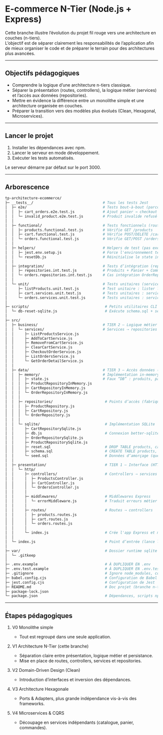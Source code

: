 # E-commerce N-Tier (Node.js + Express)

Cette branche illustre l’évolution du projet fil rouge vers une architecture en couches (n-tiers).  
L’objectif est de séparer clairement les responsabilités de l’application afin de mieux organiser le code et de préparer le terrain pour des architectures plus avancées.

---

## Objectifs pédagogiques

- Comprendre la logique d’une architecture n-tiers classique.
- Séparer la présentation (routes, controllers), la logique métier (services) et l’accès aux données (repositories).
- Mettre en évidence la différence entre un monolithe simple et une architecture organisée en couches.
- Préparer la transition vers des modèles plus évolués (Clean, Hexagonal, Microservices).

---

## Lancer le projet

1. Installer les dépendances avec npm.
2. Lancer le serveur en mode développement.
3. Exécuter les tests automatisés.

Le serveur démarre par défaut sur le port 3000.

---

## Arborescence

```bash
tp-architecture-ecommerce/
├─ __tests__/                                # Tous les tests Jest
│  ├─ e2e/                                   # Tests bout-à-bout (parcours complet)
│  │  ├─ cart_orders.e2e.test.js             # Ajout panier → checkout → commandes
│  │  └─ invalid_product.e2e.test.js         # Produit invalide refusé
│  │
│  ├─ functional/                            # Tests fonctionnels (routes HTTP via supertest)
│  │  ├─ products.functional.test.js         # Vérifie GET /products
│  │  ├─ cart.functional.test.js             # Vérifie POST/DELETE /cart
│  │  └─ orders.functional.test.js           # Vérifie GET/POST /orders
│  │
│  ├─ helpers/                               # Helpers de test (pas exécutés seuls)
│  │  ├─ jest.env.setup.js                   # Force l'environnement test
│  │  └─ resetDb.js                          # Réinitialise le state in-memory entre tests
│  │
│  ├─ integration/                           # Tests d’intégration (repositories in-memory)
│  │  ├─ repositories.int.test.js            # Produits + Panier + Commandes (repos)
│  │  └─ orders.repositories.int.test.js     # Cas intégration OrderRepository
│  │
│  └─ unit/                                  # Tests unitaires (services purs)
│     ├─ listProducts.unit.test.js           # Test unitaire : lister les Produits
│     ├─ cart.services.unit.test.js          # Tests unitaires : services du Panier
│     └─ orders.services.unit.test.js        # Tests unitaires : services Commandes
│
├─ scripts/                                   # Petits utilitaires CLI
│  └─ db-reset-sqlite.js                      # Exécute schema.sql + seed.sql
│
├─ src/
│  ├─ business/                              # TIER 2 — Logique métier (pas d'I/O)
│  │  └─ services/                           # Services ⇢ repositories (Data)
│  │     ├─ ListProductsService.js
│  │     ├─ AddToCartService.js
│  │     ├─ RemoveFromCartService.js
│  │     ├─ ClearCartService.js
│  │     ├─ CheckoutOrderService.js
│  │     ├─ ListOrdersService.js
│  │     └─ GetOrderDetailService.js
│  │
│  ├─ data/                                  # TIER 3 — Accès données (impl concrètes)
│  │  ├─ memory/                             # Implémentation in-memory simple
│  │  │  ├─ state.js                         # Faux “DB” : produits, panier, commandes
│  │  │  ├─ ProductRepositoryInMemory.js
│  │  │  ├─ CartRepositoryInMemory.js
│  │  │  └─ OrderRepositoryInMemory.js
│  │  │
│  │  ├─ repositories/                        # Points d’accès (fabriques)
│  │  │  ├─ ProductRepository.js
│  │  │  ├─ CartRepository.js
│  │  │  └─ OrderRepository.js
│  │  │
│  │  └─ sqlite/                              # Implémentation SQLite
│  │     ├─ CartRepositorySqlite.js
│  │     ├─ db.js                             # Connexion better-sqlite3 + helpers
│  │     ├─ OrderRepositorySqlite.js
│  │     ├─ ProductRepositorySqlite.js
│  │     ├─ reset.sql                         # DROP TABLE products, cart_items, orders, order_items…
│  │     ├─ schema.sql                        # CREATE TABLE products, cart_items, orders, order_items…
│  │     └─ seed.sql                          # Données d’amorçage (quelques produits)
│  │
│  ├─ presentation/                           # TIER 1 — Interface (HTTP uniquement)
│  │  └─ http/
│  │     ├─ controllers/                      # Controllers ⇢ services (Business)
│  │     │  ├─ ProductsController.js
│  │     │  ├─ CartController.js
│  │     │  └─ OrdersController.js
│  │     │
│  │     ├─ middlewares/                      # Middlewares Express
│  │     │  └─ errorMiddleware.js             # Traduit erreurs métier en statuts HTTP
│  │     │
│  │     ├─ routes/                           # Routes ⇢ controllers
│  │     │  ├─ products.routes.js
│  │     │  ├─ cart.routes.js
│  │     │  └─ orders.routes.js
│  │     │
│  │     └─ index.js                          # Crée l'app Express et monte les routes
│  │
│  └─ index.js                                # Point d’entrée (lance le serveur HTTP)
│
├─ var/                                       # Dossier runtime sqlite (git-ignoré)
│  └─ .gitkeep
│
├─ .env.example                               # À DUPLIQUER EN .env
├─ .env.test.example                          # À DUPLIQUER EN .env.test
├─ .gitignore                                 # Ignore node_modules, coverage, etc.
├─ babel.config.cjs                           # Configuration de Babel
├─ jest.config.cjs                            # Configuration de Jest
├─ README.md                                  # Doc projet (branche n-tier)
├─ package-lock.json
└─ package.json                               # Dépendances, scripts npm, config Jest
```

---

## Étapes pédagogiques

1. V0 Monolithe simple

   - Tout est regroupé dans une seule application.

2. V1 Architecture N-Tier (cette branche)

   - Séparation claire entre présentation, logique métier et persistance.
   - Mise en place de routes, controllers, services et repositories.

3. V2 Domain-Driven Design (Clean)

   - Introduction d’interfaces et inversion des dépendances.

4. V3 Architecture Hexagonale

   - Ports & Adapters, plus grande indépendance vis-à-vis des frameworks.

5. V4 Microservices & CQRS
   - Découpage en services indépendants (catalogue, panier, commandes).
